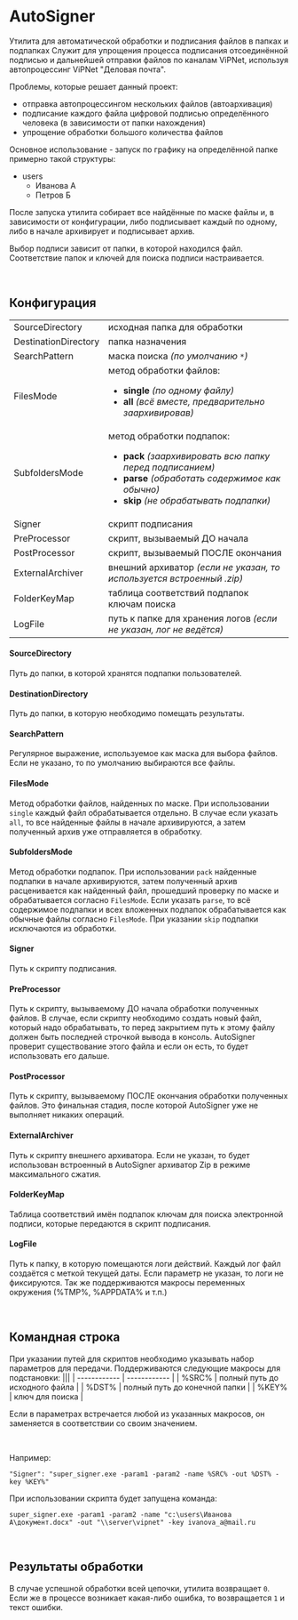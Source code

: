 # AutoSigner
Утилита для автоматической обработки и подписания файлов в папках и подпапках
Служит для упрощения процесса подписания отсоединённой подписью и дальнейшей отправки файлов по каналам ViPNet, используя автопроцессинг ViPNet "Деловая почта".

Проблемы, которые решает данный проект:
- отправка автопроцессингом нескольких файлов (автоархивация)
- подписание каждого файла цифровой подписью определённого человека (в зависимости от папки нахождения)
- упрощение обработки большого количества файлов

Основное использование - запуск по графику на определённой папке примерно такой структуры:
- users
	-   Иванова А
	-   Петров Б

После запуска утилита собирает все найдённые по маске файлы и, в зависимости от конфигурации, либо подписывает каждый по одному, либо в начале архивирует и подписывает архив.

Выбор подписи зависит от папки, в которой находился файл.
Соответствие папок и ключей для поиска подписи настраивается.

<br/>

## Конфигурация
|||
| ------------ | ------------ |
| SourceDirectory | исходная папка для обработки |
| DestinationDirectory | папка назначения |
| SearchPattern | маска поиска *(по умолчанию `*`)* |
| FilesMode | метод обработки файлов: <ul><li>**single** *(по одному файлу)*</li><li>**all** *(всё вместе, предварительно заархивировав)*</li></ul>|
| SubfoldersMode | метод обработки подпапок: <ul><li>**pack** *(заархивировать всю папку перед подписанием)*</li><li>**parse** *(обработать содержимое как обычно)*</li><li>**skip** *(не обрабатывать подпапки)*</li></ul> |
| Signer | скрипт подписания |
| PreProcessor | скрипт, вызываемый ДО начала |
| PostProcessor | скрипт, вызываемый ПОСЛЕ окончания |
| ExternalArchiver | внешний архиватор *(если не указан, то используется встроенный .zip)* |
| FolderKeyMap | таблица соответствий подпапок ключам поиска |
| LogFile | путь к папке для хранения логов *(если не указан, лог не ведётся)* |


#### SourceDirectory
Путь до папки, в которой хранятся подпапки пользователей.

#### DestinationDirectory
Путь до папки, в которую необходимо помещать результаты.

#### SearchPattern
Регулярное выражение, используемое как маска для выбора файлов. Если не указано, то по умолчанию выбираются все файлы.

#### FilesMode
Метод обработки файлов, найденных по маске. При использовании `single` каждый файл обрабатывается отдельно. В случае если указать `all`, то все найденные файлы в начале архивируются, а затем полученный архив уже отправляется в обработку.

#### SubfoldersMode
Метод обработки подпапок. При использовании `pack` найденные подпапки в начале архивируются, затем полученный архив расценивается как найденный файл, прошедший проверку по маске и обрабатывается согласно `FilesMode`. Если указать `parse`, то всё содержимое подпапки и всех вложенных подпапок обрабатывается как обычные файлы согласно `FilesMode`. При указании `skip` подпапки исключаются из обработки.

#### Signer
Путь к скрипту подписания.

#### PreProcessor
Путь к скрипту, вызываемому ДО начала обработки полученных файлов. В случае, если скрипту необходимо создать новый файл, который надо обрабатывать, то перед закрытием путь к этому файлу должен быть последней строчкой вывода в консоль. AutoSigner проверит существование этого файла и если он есть, то будет использовать его дальше.

#### PostProcessor
Путь к скрипту, вызываемому ПОСЛЕ окончания обработки полученных файлов. Это финальная стадия, после которой AutoSigner уже не выполняет никаких операций.

#### ExternalArchiver
Путь к скрипту внешнего архиватора. Если не указан, то будет использован встроенный в AutoSigner архиватор Zip в режиме максимального сжатия.

#### FolderKeyMap
Таблица соответствий имён подпапок ключам для поиска электронной подписи, которые передаются в скрипт подписания.

#### LogFile
Путь к папку, в которую помещаются логи действий. Каждый лог файл создаётся с меткой текущей даты. Если параметр не указан, то логи не фиксируются. Так же поддерживаются макросы переменных окружения (%TMP%, %APPDATA% и т.п.)

<br/>

## Командная строка
При указании путей для скриптов необходимо указывать набор параметров для передачи. Поддерживаются следующие макросы для подстановки:
|||
| ------------ | ------------ |
| %SRC% | полный путь до исходного файла |
| %DST% | полный путь до конечной папки |
| %KEY% | ключ для поиска |


Если в параметрах встречается любой из указанных макросов, он заменяется в соответствии со своим значением.

<br/>

Например:

`"Signer": "super_signer.exe -param1 -param2 -name %SRC% -out %DST% -key %KEY%"`

При использовании скрипта будет запущена команда:

`super_signer.exe -param1 -param2 -name "c:\users\Иванова А\документ.docx" -out "\\server\vipnet" -key ivanova_a@mail.ru`

<br/>

## Результаты обработки
В случае успешной обработки всей цепочки, утилита возвращает `0`. Если же в процессе возникает какая-либо ошибка, то возвращается `1` и текст ошибки.
